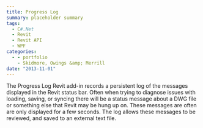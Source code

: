 ```yaml
---
title: Progress Log
summary: placeholder summary
tags:
  - C#.Net
  - Revit
  - Revit API
  - WPF
categories:
  - - portfolio
    - Skidmore, Owings &amp; Merrill
date: "2013-11-01"
---
```


The Progress Log Revit add-in records a persistent log of the messages displayed in the Revit status bar. Often when trying to diagnose issues with loading, saving, or syncing there will be a status message about a DWG file or something else that Revit may be hung up on. These messages are often are only displayed for a few seconds. The log allows these messages to be reviewed, and saved to an external text file.
